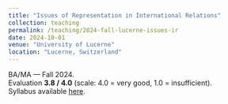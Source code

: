 ```yaml
---
title: "Issues of Representation in International Relations"
collection: teaching
permalink: /teaching/2024-fall-lucerne-issues-ir
date: 2024-10-01
venue: "University of Lucerne"
location: "Lucerne, Switzerland"
---
```


BA/MA — Fall 2024.  
Evaluation **3.8 / 4.0** (scale: 4.0 = very good, 1.0 = insufficient).  
Syllabus available [here](https://osf.io/pkz56/files/osfstorage).
